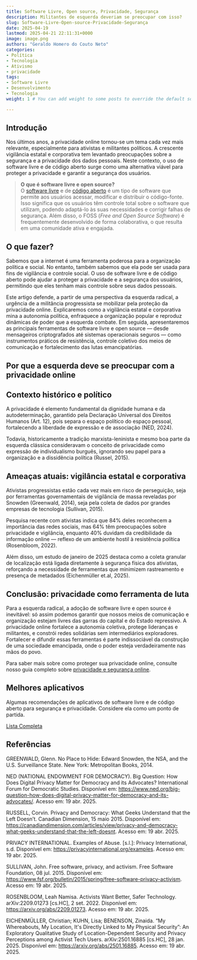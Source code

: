 ```yaml
---
title: Software Livre, Open source, Privacidade, Segurança  
description: Militantes de esquerda deveriam se preocupar com isso?  
slug: Software-Livre-Open-source-Privacidade-Segurança  
date: 2025-04-19
lastmod: 2025-04-21 22:11:31+0000  
image: image.png
authors: "Geraldo Homero do Couto Neto"
categories:  
- Política  
- Tecnologia    
- Ativismo  
- privacidade  
tags:  
- Software Livre  
- Desenvolvimento  
- Tecnologia  
weight: 1 # You can add weight to some posts to override the default sorting (date descending)  

---
```


## Introdução

Nos últimos anos, a privacidade online tornou-se um tema cada vez mais relevante, especialmente para ativistas e militantes políticos. A crescente vigilância estatal e corporativa tem levantado preocupações sobre a segurança e a privacidade dos dados pessoais. Neste contexto, o uso de software livre e de código aberto surge como uma alternativa viável para proteger a privacidade e garantir a segurança dos usuários.

> **O que é software livre e open source?**  
> O [software livre](https://pt.wikipedia.org/wiki/Software_livre) e de [código aberto](https://pt.wikipedia.org/wiki/Software_de_c%C3%B3digo_aberto) é um tipo de software que permite aos usuários acessar, modificar e distribuir o código-fonte. Isso significa que os usuários têm controle total sobre o software que utilizam, podendo adaptá-lo às suas necessidades e corrigir falhas de segurança. Além disso, o FOSS (*Free and Open Source Software*) é frequentemente desenvolvido de forma colaborativa, o que resulta em uma comunidade ativa e engajada.

## O que fazer?

Sabemos que a internet é uma ferramenta poderosa para a organização política e social. No entanto, também sabemos que ela pode ser usada para fins de vigilância e controle social. O uso de software livre e de código aberto pode ajudar a proteger a privacidade e a segurança dos usuários, permitindo que eles tenham mais controle sobre seus dados pessoais.

Este artigo defende, a partir de uma perspectiva da esquerda radical, a urgência de a militância progressista se mobilizar pela proteção da privacidade online. Explicaremos como a vigilância estatal e corporativa mina a autonomia política, enfraquece a organização popular e reproduz dinâmicas de poder que a esquerda combate. Em seguida, apresentaremos as principais ferramentas de software livre e open source — desde mensageiros criptografados até sistemas operacionais seguros — como instrumentos práticos de resistência, controle coletivo dos meios de comunicação e fortalecimento das lutas emancipatórias.

## Por que a esquerda deve se preocupar com a privacidade online

## Contexto histórico e político

A privacidade é elemento fundamental da dignidade humana e da autodeterminação, garantido pela Declaração Universal dos Direitos Humanos (Art. 12), pois separa o espaço político do espaço pessoal, fortalecendo a liberdade de expressão e de associação (NED, 2024).

Todavia, historicamente a tradição marxista-leninista e mesmo boa parte da esquerda clássica consideravam o conceito de privacidade como expressão de individualismo burguês, ignorando seu papel para a organização e a dissidência política (Russel, 2015).

## Ameaças atuais: vigilância estatal e corporativa

Ativistas progressistas estão cada vez mais em risco de perseguição, seja por ferramentas governamentais de vigilância de massa reveladas por Snowden (Greenwald, 2014), seja pela coleta de dados por grandes empresas de tecnologia (Sullivan, 2015).

Pesquisa recente com ativistas indica que 84% deles reconhecem a importância das redes sociais, mas 64% têm preocupações sobre privacidade e vigilância, enquanto 40% duvidam da credibilidade da informação online — reflexo de um ambiente hostil à resistência política (Rosenbloom, 2022).

Além disso, um estudo de janeiro de 2025 destaca como a coleta granular de localização está ligada diretamente à segurança física dos ativistas, reforçando a necessidade de ferramentas que minimizem rastreamento e presença de metadados (Eichenmüller et.al, 2025).

## Conclusão: privacidade como ferramenta de luta

Para a esquerda radical, a adoção de software livre e open source é inevitável: só assim podemos garantir que nossos meios de comunicação e organização estejam livres das garras do capital e do Estado repressivo. A privacidade online fortalece a autonomia coletiva, protege lideranças e militantes, e constrói redes solidárias sem intermediários exploradores. Fortalecer e difundir essas ferramentas é parte indissociável da construção de uma sociedade emancipada, onde o poder esteja verdadeiramente nas mãos do povo.

Para saber mais sobre como proteger sua privacidade online, consulte nosso guia completo sobre [privacidade e segurança online](/p/como-ficar-mais-seguro-e-privado-na-internet/).

## Melhores aplicativos

Algumas recomendações de aplicativos de software livre e de código aberto para segurança e privacidade. Considere ela como um ponto de partida.

[Lista Completa](/p/melhores-aplicativos-de-software-livre-e-de-código-aberto)

## Referências

GREENWALD, Glenn. No Place to Hide: Edward Snowden, the NSA, and the U.S. Surveillance State. New York: Metropolitan Books, 2014.  

NED (NATIONAL ENDOWMENT FOR DEMOCRACY). Big Question: How Does Digital Privacy Matter for Democracy and its Advocates? International Forum for Democratic Studies. Disponível em: https://www.ned.org/big-question-how-does-digital-privacy-matter-for-democracy-and-its-advocates/. Acesso em: 19 abr. 2025.  

RUSSELL, Corvin. Privacy and Democracy: What Geeks Understand that the Left Doesn’t. Canadian Dimension, 15 maio 2015. Disponível em: https://canadiandimension.com/articles/view/privacy-and-democracy-what-geeks-understand-that-the-left-doesnt. Acesso em: 19 abr. 2025.  

PRIVACY INTERNATIONAL. Examples of Abuse. [s.l.]: Privacy International, s.d. Disponível em: https://privacyinternational.org/examples. Acesso em: 19 abr. 2025.  

SULLIVAN, John. Free software, privacy, and activism. Free Software Foundation, 08 jul. 2015. Disponível em: https://www.fsf.org/bulletin/2015/spring/free-software-privacy-activism. Acesso em: 19 abr. 2025.  

ROSENBLOOM, Leah Namisa. Activists Want Better, Safer Technology. arXiv:2209.01273 [cs.HC], 2 set. 2022. Disponível em: https://arxiv.org/abs/2209.01273. Acesso em: 19 abr. 2025.  

EICHENMÜLLER, Christian; KUHN, Lisa; BENENSON, Zinaida. “My Whereabouts, My Location, It's Directly Linked to My Physical Security”: An Exploratory Qualitative Study of Location-Dependent Security and Privacy Perceptions among Activist Tech Users. arXiv:2501.16885 [cs.HC], 28 jan. 2025. Disponível em: https://arxiv.org/abs/2501.16885. Acesso em: 19 abr. 2025.

